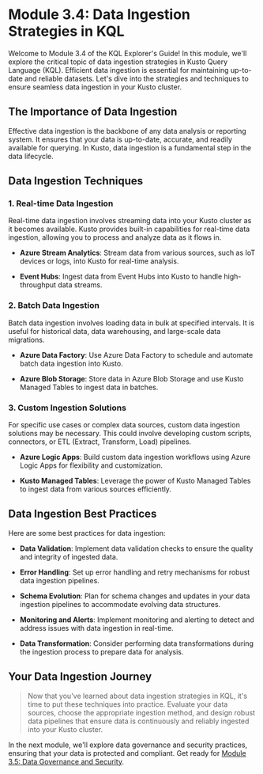 # Module 3.4: Data Ingestion Strategies in KQL

Welcome to Module 3.4 of the KQL Explorer's Guide! In this module, we'll explore the critical topic of data ingestion strategies in Kusto Query Language (KQL). Efficient data ingestion is essential for maintaining up-to-date and reliable datasets. Let's dive into the strategies and techniques to ensure seamless data ingestion in your Kusto cluster.

## The Importance of Data Ingestion

Effective data ingestion is the backbone of any data analysis or reporting system. It ensures that your data is up-to-date, accurate, and readily available for querying. In Kusto, data ingestion is a fundamental step in the data lifecycle.

## Data Ingestion Techniques

### **1. Real-time Data Ingestion**

Real-time data ingestion involves streaming data into your Kusto cluster as it becomes available. Kusto provides built-in capabilities for real-time data ingestion, allowing you to process and analyze data as it flows in.

- **Azure Stream Analytics**: Stream data from various sources, such as IoT devices or logs, into Kusto for real-time analysis.

- **Event Hubs**: Ingest data from Event Hubs into Kusto to handle high-throughput data streams.

### **2. Batch Data Ingestion**

Batch data ingestion involves loading data in bulk at specified intervals. It is useful for historical data, data warehousing, and large-scale data migrations.

- **Azure Data Factory**: Use Azure Data Factory to schedule and automate batch data ingestion into Kusto.

- **Azure Blob Storage**: Store data in Azure Blob Storage and use Kusto Managed Tables to ingest data in batches.

### **3. Custom Ingestion Solutions**

For specific use cases or complex data sources, custom data ingestion solutions may be necessary. This could involve developing custom scripts, connectors, or ETL (Extract, Transform, Load) pipelines.

- **Azure Logic Apps**: Build custom data ingestion workflows using Azure Logic Apps for flexibility and customization.

- **Kusto Managed Tables**: Leverage the power of Kusto Managed Tables to ingest data from various sources efficiently.

## Data Ingestion Best Practices

Here are some best practices for data ingestion:

- **Data Validation**: Implement data validation checks to ensure the quality and integrity of ingested data.

- **Error Handling**: Set up error handling and retry mechanisms for robust data ingestion pipelines.

- **Schema Evolution**: Plan for schema changes and updates in your data ingestion pipelines to accommodate evolving data structures.

- **Monitoring and Alerts**: Implement monitoring and alerting to detect and address issues with data ingestion in real-time.

- **Data Transformation**: Consider performing data transformations during the ingestion process to prepare data for analysis.

## Your Data Ingestion Journey

> Now that you've learned about data ingestion strategies in KQL, it's time to put these techniques into practice. Evaluate your data sources, choose the appropriate ingestion method, and design robust data pipelines that ensure data is continuously and reliably ingested into your Kusto cluster.

In the next module, we'll explore data governance and security practices, ensuring that your data is protected and compliant. Get ready for [Module 3.5: Data Governance and Security](3.5_Data_Governance_and_Security.md).
